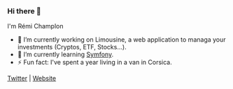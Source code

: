 ### Hi there 👋

I'm Rémi Champlon

- 🔭 I’m currently working on Limousine, a web application to managa your investments (Cryptos, ETF, Stocks...).
- 🌱 I’m currently learning [Symfony](https://symfony.com/).
- ⚡ Fun fact: I've spent a year living in a van in Corsica.

[Twitter](https://twitter.com/RemiChamplon) | [Website](https://www.remi-champlon.fr/)
